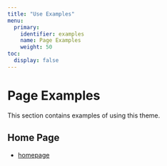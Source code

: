 ```yaml
---
title: "Use Examples"
menu:
  primary:
    identifier: examples
    name: Page Examples
    weight: 50
toc:
  display: false
---
```


# Page Examples

This section contains examples of using this theme.

## Home Page

- [homepage](homepage/)